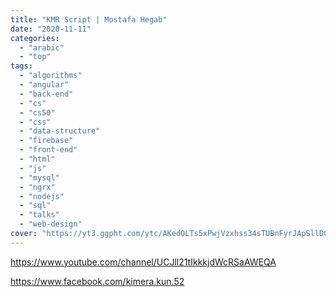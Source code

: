 ```yaml
---
title: "KMR Script | Mostafa Hegab"
date: "2020-11-11"
categories:
  - "arabic"
  - "top"
tags:
  - "algorithms"
  - "angular"
  - "back-end"
  - "cs"
  - "cs50"
  - "css"
  - "data-structure"
  - "firebase"
  - "front-end"
  - "html"
  - "js"
  - "mysql"
  - "ngrx"
  - "nodejs"
  - "sql"
  - "talks"
  - "web-design"
cover: "https://yt3.ggpht.com/ytc/AKedOLTs5xPwjVzxhss34sTUBnFyrJApSllD0pa3oQaOhw=s88-c-k-c0x00ffffff-no-rj"
---
```


https://www.youtube.com/channel/UCJll21tIkkkjdWcRSaAWEQA

https://www.facebook.com/kimera.kun.52
